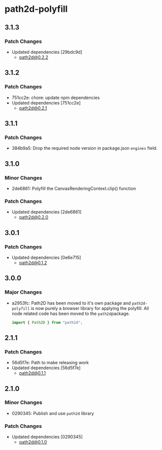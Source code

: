 # path2d-polyfill

## 3.1.3

### Patch Changes

- Updated dependencies [29bdc9d]
  - path2d@0.2.2

## 3.1.2

### Patch Changes

- 751cc2e: chore: update npm dependencies
- Updated dependencies [751cc2e]
  - path2d@0.2.1

## 3.1.1

### Patch Changes

- 384b9a5: Drop the required node version in package.json `engines` field.

## 3.1.0

### Minor Changes

- 2de6861: Polyfill the CanvasRenderingContext.clip() function

### Patch Changes

- Updated dependencies [2de6861]
  - path2d@0.2.0

## 3.0.1

### Patch Changes

- Updated dependencies [0e6e715]
  - path2d@0.1.2

## 3.0.0

### Major Changes

- a2953fc: Path2D has been moved to it's own package and `path2d-polyfill` is now purely a browser library for applying the polyfill. All node related code has been moved to the `path2d`package.

  ```js
  import { Path2D } from "path2d";
  ```

## 2.1.1

### Patch Changes

- 56d5f7e: Path to make releasing work
- Updated dependencies [56d5f7e]
  - path2d@0.1.1

## 2.1.0

### Minor Changes

- 0290345: Publish and use `path2d` library

### Patch Changes

- Updated dependencies [0290345]
  - path2d@0.1.0
